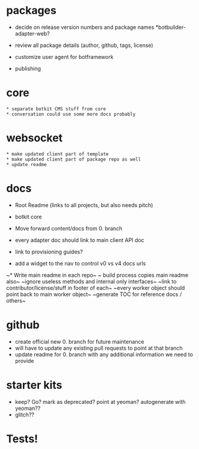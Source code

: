# packages

* decide on release version numbers and package names
    *botbuilder-adapter-web?

* review all package details (author, github, tags, license)

* customize user agent for botframework

* publishing

# core

    * separate botkit CMS stuff from core
    * conversation could use some more docs probably

# websocket

    * make updated client part of template
    * make updated client part of package repo as well
    * update readme

# docs

* Root Readme (links to all projects, but also needs pitch)
* botkit core 

* Move forward content/docs from 0. branch

* every adapter doc should link to main client API doc
* link to provisioning guides?
* add a widget to the nav to control v0 vs v4 docs urls

~* Write main readme in each repo~
~ build process copies main readme also~
~ignore useless methods and internal only interfaces~
~link to contributor/license/stuff in footer of each~
~every worker object should point back to main worker object~
~generate TOC for reference docs / others~

# github

* create official new 0. branch for future maintenance
* will have to update any existing pull requests to point at that branch
* update readme for 0. branch with any additional information we need to provide


# starter kits

* keep?  Go?  mark as deprecated?  point at yeoman? autogenerate with yeoman??
* glitch??

# Tests!